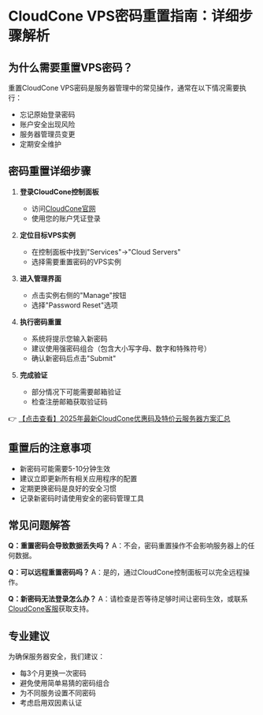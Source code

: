 # CloudCone VPS密码重置指南：详细步骤解析

## 为什么需要重置VPS密码？
重置CloudCone VPS密码是服务器管理中的常见操作，通常在以下情况需要执行：
- 忘记原始登录密码
- 账户安全出现风险
- 服务器管理员变更
- 定期安全维护

## 密码重置详细步骤
1. **登录CloudCone控制面板**
   - 访问[CloudCone官网](https://bit.ly/Cloudcone)
   - 使用您的账户凭证登录

2. **定位目标VPS实例**
   - 在控制面板中找到"Services"→"Cloud Servers"
   - 选择需要重置密码的VPS实例

3. **进入管理界面**
   - 点击实例右侧的"Manage"按钮
   - 选择"Password Reset"选项

4. **执行密码重置**
   - 系统将提示您输入新密码
   - 建议使用强密码组合（包含大小写字母、数字和特殊符号）
   - 确认新密码后点击"Submit"

5. **完成验证**
   - 部分情况下可能需要邮箱验证
   - 检查注册邮箱获取验证码

👉 [【点击查看】2025年最新CloudCone优惠码及特价云服务器方案汇总](https://bit.ly/Cloudcone)

## 重置后的注意事项
- 新密码可能需要5-10分钟生效
- 建议立即更新所有相关应用程序的配置
- 定期更换密码是良好的安全习惯
- 记录新密码时请使用安全的密码管理工具

## 常见问题解答
**Q：重置密码会导致数据丢失吗？**
A：不会，密码重置操作不会影响服务器上的任何数据。

**Q：可以远程重置密码吗？**
A：是的，通过CloudCone控制面板可以完全远程操作。

**Q：新密码无法登录怎么办？**
A：请检查是否等待足够时间让密码生效，或联系[CloudCone客服](https://bit.ly/Cloudcone)获取支持。

## 专业建议
为确保服务器安全，我们建议：
- 每3个月更换一次密码
- 避免使用简单易猜的密码组合
- 为不同服务设置不同密码
- 考虑启用双因素认证